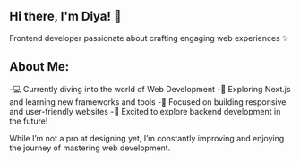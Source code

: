 


## Hi there, I'm Diya! 👋
Frontend developer passionate about crafting engaging web experiences ✨

## About Me:
-💻 Currently diving into the world of Web Development
-🌱 Exploring Next.js and learning new frameworks and tools
-🎯 Focused on building responsive and user-friendly websites
-🚀 Excited to explore backend development in the future!

While I’m not a pro at designing yet, I’m constantly improving and enjoying the journey of mastering web development.
